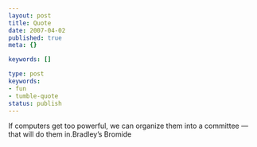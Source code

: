 ```yaml
---
layout: post
title: Quote
date: 2007-04-02
published: true
meta: {}

keywords: []

type: post
keywords:
- fun
- tumble-quote
status: publish
---
```

<!-- blockquote  -->If computers get too powerful, we can organize them into a committee &#8212; that will do them in.<!-- endblockquote  -->Bradley&#8217;s Bromide
